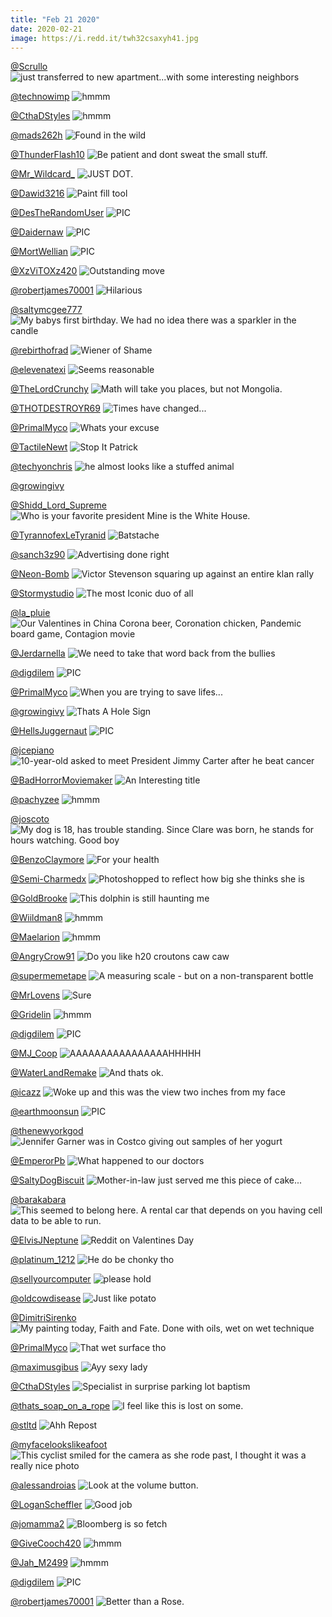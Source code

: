 ```yaml
---
title: "Feb 21 2020"
date: 2020-02-21
image: https://i.redd.it/twh32csaxyh41.jpg
---
```


<a href="https://www.reddit.com/r/funny/comments/f41z39/just_transferred_to_new_apartmentwith_some/">@Scrullo</a>
<img src="https://i.redd.it/xyfiwpltkzg41.jpg" alt="just transferred to new apartment...with some interesting neighbors" title="just transferred to new apartment...with some interesting neighbors" />


<a href="https://www.reddit.com/r/hmmm/comments/f6hk1o/hmmm/">@technowimp</a>
<img src="https://i.redd.it/svvlsx406yh41.jpg" alt="hmmm" title="hmmm" />


<a href="https://www.reddit.com/r/hmmm/comments/f5q4bx/hmmm/">@CthaDStyles</a>
<img src="https://i.redd.it/es0ax1u3znh41.jpg" alt="hmmm" title="hmmm" />


<a href="https://www.reddit.com/r/funnysigns/comments/f58icx/found_in_the_wild/">@mads262h</a>
<img src="https://i.redd.it/dlcxp7w0hhh41.jpg" alt="Found in the wild" title="Found in the wild" />


<a href="https://www.reddit.com/r/AdviceAnimals/comments/f5smqk/be_patient_and_dont_sweat_the_small_stuff/">@ThunderFlash10</a>
<img src="https://i.imgur.com/0kvC3zY.jpg" alt="Be patient and dont sweat the small stuff." title="Be patient and dont sweat the small stuff." />


<a href="https://www.reddit.com/r/CrappyDesign/comments/f5ctv2/just_dot/">@Mr_Wildcard_</a>
<img src="https://i.redd.it/24g9v82kyih41.png" alt="JUST DOT." title="JUST DOT." />


<a href="https://www.reddit.com/r/CrappyDesign/comments/f553vr/paint_fill_tool/">@Dawid3216</a>
<img src="https://i.redd.it/40g8sxo4rfh41.jpg" alt="Paint fill tool" title="Paint fill tool" />


<a href="https://www.reddit.com/r/nocontextpics/comments/f3rs3m/pic/">@DesTheRandomUser</a>
<img src="https://i.redd.it/7gu2a00jzvg41.png" alt="PIC" title="PIC" />


<a href="https://www.reddit.com/r/nocontextpics/comments/f61acu/pic/">@Daidernaw</a>
<img src="https://i.redd.it/52j3ci1arrh41.jpg" alt="PIC" title="PIC" />


<a href="https://www.reddit.com/r/nocontextpics/comments/f4v7qa/pic/">@MortWellian</a>
<img src="https://i.redd.it/tphmy1e52ch41.jpg" alt="PIC" title="PIC" />


<a href="https://www.reddit.com/r/memes/comments/f6r760/outstanding_move/">@XzViTOXz420</a>
<img src="https://i.redd.it/xsk1gtie32i41.jpg" alt="Outstanding move" title="Outstanding move" />


<a href="https://www.reddit.com/r/Funnypics/comments/f58fyv/hilarious/">@robertjames70001</a>
<img src="https://i.redd.it/xigfils1ghh41.jpg" alt="Hilarious" title="Hilarious" />


<a href="https://www.reddit.com/r/pics/comments/f4ffzl/my_babys_first_birthday_we_had_no_idea_there_was/">@saltymcgee777</a>
<img src="https://i.redd.it/ik7xkb5vg5h41.png" alt="My babys first birthday. We had no idea there was a sparkler in the candle" title="My babys first birthday. We had no idea there was a sparkler in the candle" />


<a href="https://www.reddit.com/r/funny/comments/f4v5zp/wiener_of_shame/">@rebirthofrad</a>
<img src="https://i.redd.it/deiupg812ch41.jpg" alt="Wiener of Shame" title="Wiener of Shame" />


<a href="https://www.reddit.com/r/AdviceAnimals/comments/f6kkhp/seems_reasonable/">@elevenatexi</a>
<img src="https://i.redd.it/1rpveugi6zh41.jpg" alt="Seems reasonable" title="Seems reasonable" />


<a href="https://www.reddit.com/r/CrappyDesign/comments/f3sopj/math_will_take_you_places_but_not_mongolia/">@TheLordCrunchy</a>
<img src="https://i.redd.it/whntq5w1dwg41.jpg" alt="Math will take you places, but not Mongolia." title="Math will take you places, but not Mongolia." />


<a href="https://www.reddit.com/r/memes/comments/f6jued/times_have_changed/">@THOTDESTROYR69</a>
<img src="https://i.redd.it/twh32csaxyh41.jpg" alt="Times have changed..." title="Times have changed..." />


<a href="https://www.reddit.com/r/Funnypics/comments/f67cja/whats_your_excuse/">@PrimalMyco</a>
<img src="https://i.redd.it/egc61to23uh41.png" alt="Whats your excuse" title="Whats your excuse" />


<a href="https://www.reddit.com/r/Funnypics/comments/f6flxg/stop_it_patrick/">@TactileNewt</a>
<img src="https://i.redd.it/rqsh46x1jxh41.jpg" alt="Stop It Patrick" title="Stop It Patrick" />


<a href="https://www.reddit.com/r/Eyebleach/comments/f4j74e/he_almost_looks_like_a_stuffed_animal/">@techyonchris</a>
<img src="https://i.redd.it/j7b2fkpgt6h41.jpg" alt="he almost looks like a stuffed animal" title="he almost looks like a stuffed animal" />


<a href="https://www.reddit.com/r/funnysigns/comments/f6cl78/_/">@growingivy</a>
<img src="https://i.redd.it/if6vwpzzjwh41.jpg" alt="" title="" />


<a href="https://www.reddit.com/r/CrappyDesign/comments/f43ph6/who_is_your_favorite_president_mine_is_the_white/">@Shidd_Lord_Supreme</a>
<img src="https://i.redd.it/rifqotwla0h41.jpg" alt="Who is your favorite president Mine is the White House." title="Who is your favorite president Mine is the White House." />


<a href="https://www.reddit.com/r/funnysigns/comments/f5rbz1/batstache/">@TyrannofexLeTyranid</a>
<img src="https://i.redd.it/cyn9t54wioh41.jpg" alt="Batstache" title="Batstache" />


<a href="https://www.reddit.com/r/memes/comments/f3kz47/advertising_done_right/">@sanch3z90</a>
<img src="https://i.imgur.com/aRLBE5B.jpg" alt="Advertising done right" title="Advertising done right" />


<a href="https://www.reddit.com/r/pics/comments/f425ov/victor_stevenson_squaring_up_against_an_entire/">@Neon-Bomb</a>
<img src="https://i.redd.it/rxzewnl3nzg41.jpg" alt="Victor Stevenson squaring up against an entire klan rally" title="Victor Stevenson squaring up against an entire klan rally" />


<a href="https://www.reddit.com/r/memes/comments/f4qq72/the_most_iconic_duo_of_all/">@Stormystudio</a>
<img src="https://i.redd.it/qhvilrqwgah41.png" alt="The most Iconic duo of all" title="The most Iconic duo of all" />


<a href="https://www.reddit.com/r/pics/comments/f3umxa/our_valentines_in_china_corona_beer_coronation/">@la_pluie</a>
<img src="https://i.redd.it/erd1texc2xg41.jpg" alt="Our Valentines in China Corona beer, Coronation chicken, Pandemic board game, Contagion movie" title="Our Valentines in China Corona beer, Coronation chicken, Pandemic board game, Contagion movie" />


<a href="https://www.reddit.com/r/AdviceAnimals/comments/f5bt3c/we_need_to_take_that_word_back_from_the_bullies/">@Jerdarnella</a>
<img src="https://i.redd.it/d0j4skm4nih41.png" alt="We need to take that word back from the bullies" title="We need to take that word back from the bullies" />


<a href="https://www.reddit.com/r/nocontextpics/comments/f4sp21/pic/">@digdilem</a>
<img src="https://i.redd.it/aewwfbek8bh41.jpg" alt="PIC" title="PIC" />


<a href="https://www.reddit.com/r/Funnypics/comments/f5s6kq/when_you_are_trying_to_save_lifes/">@PrimalMyco</a>
<img src="https://i.redd.it/hvrwc8wquoh41.png" alt="When you are trying to save lifes..." title="When you are trying to save lifes..." />


<a href="https://www.reddit.com/r/funnysigns/comments/f4q8gr/thats_a_hole_sign/">@growingivy</a>
<img src="https://i.redd.it/i5z4oujf8ah41.jpg" alt="Thats A Hole Sign" title="Thats A Hole Sign" />


<a href="https://www.reddit.com/r/nocontextpics/comments/f58chv/pic/">@HellsJuggernaut</a>
<img src="https://i.redd.it/kicunjhjehh41.jpg" alt="PIC" title="PIC" />


<a href="https://www.reddit.com/r/pics/comments/f6lhgo/10yearold_asked_to_meet_president_jimmy_carter/">@jcepiano</a>
<img src="https://i.redd.it/n75d4or9izh41.jpg" alt="10-year-old asked to meet President Jimmy Carter after he beat cancer" title="10-year-old asked to meet President Jimmy Carter after he beat cancer" />


<a href="https://www.reddit.com/r/Funnypics/comments/f4y756/an_interesting_title/">@BadHorrorMoviemaker</a>
<img src="https://i.redd.it/1g4d2ztl0dh41.jpg" alt="An Interesting title" title="An Interesting title" />


<a href="https://www.reddit.com/r/hmmm/comments/f67l5s/hmmm/">@pachyzee</a>
<img src="https://i.redd.it/4wyb61bk7uh41.jpg" alt="hmmm" title="hmmm" />


<a href="https://www.reddit.com/r/pics/comments/f5h3jq/my_dog_is_18_has_trouble_standing_since_clare_was/">@joscoto</a>
<img src="https://i.redd.it/9j0x6rc6akh41.jpg" alt="My dog is 18, has trouble standing. Since Clare was born, he stands for hours watching. Good boy" title="My dog is 18, has trouble standing. Since Clare was born, he stands for hours watching. Good boy" />


<a href="https://www.reddit.com/r/AdviceAnimals/comments/f6diwe/for_your_health/">@BenzoClaymore</a>
<img src="https://i.redd.it/80h1ykc4vwh41.jpg" alt="For your health" title="For your health" />


<a href="https://www.reddit.com/r/funny/comments/f4a4ep/photoshopped_to_reflect_how_big_she_thinks_she_is/">@Semi-Charmedx</a>
<img src="https://i.redd.it/ykya2apwl3h41.jpg" alt="Photoshopped to reflect how big she thinks she is" title="Photoshopped to reflect how big she thinks she is" />


<a href="https://www.reddit.com/r/CrappyDesign/comments/f3bbbr/this_dolphin_is_still_haunting_me/">@GoldBrooke</a>
<img src="https://i.redd.it/xvqf8zcpipg41.jpg" alt="This dolphin is still haunting me" title="This dolphin is still haunting me" />


<a href="https://www.reddit.com/r/hmmm/comments/f5fl15/hmmm/">@Wiildman8</a>
<img src="https://i.redd.it/om1yge75tjh41.jpg" alt="hmmm" title="hmmm" />


<a href="https://www.reddit.com/r/hmmm/comments/f55zk0/hmmm/">@Maelarion</a>
<img src="https://i.imgur.com/0oeJ85y.jpg" alt="hmmm" title="hmmm" />


<a href="https://www.reddit.com/r/funnysigns/comments/f3nudy/do_you_like_h20_croutons_caw_caw/">@AngryCrow91</a>
<img src="https://i.redd.it/fgowm2j0xtg41.jpg" alt="Do you like h20 croutons caw caw" title="Do you like h20 croutons caw caw" />


<a href="https://www.reddit.com/r/CrappyDesign/comments/f4ucmi/a_measuring_scale_but_on_a_nontransparent_bottle/">@supermemetape</a>
<img src="https://i.redd.it/bh7o0t4isbh41.jpg" alt="A measuring scale - but on a non-transparent bottle" title="A measuring scale - but on a non-transparent bottle" />


<a href="https://www.reddit.com/r/funny/comments/f57q0s/sure/">@MrLovens</a>
<img src="https://i.redd.it/kvsyw5h14hh41.png" alt="Sure" title="Sure" />


<a href="https://www.reddit.com/r/hmmm/comments/f46xn7/hmmm/">@Gridelin</a>
<img src="https://i.imgur.com/EeGwBfu.jpg" alt="hmmm" title="hmmm" />


<a href="https://www.reddit.com/r/nocontextpics/comments/f4lbu1/pic/">@digdilem</a>
<img src="https://i.redd.it/wnq1sp34o7h41.jpg" alt="PIC" title="PIC" />


<a href="https://www.reddit.com/r/funnysigns/comments/f64apa/aaaaaaaaaaaaaaaahhhhh/">@MJ_Coop</a>
<img src="https://i.redd.it/sl9zr7fnssh41.jpg" alt="AAAAAAAAAAAAAAAAHHHHH" title="AAAAAAAAAAAAAAAAHHHHH" />


<a href="https://www.reddit.com/r/AdviceAnimals/comments/f63wst/and_thats_ok/">@WaterLandRemake</a>
<img src="https://i.redd.it/r2sjpjrnnsh41.jpg" alt="And thats ok." title="And thats ok." />


<a href="https://www.reddit.com/r/Eyebleach/comments/f5k5u1/woke_up_and_this_was_the_view_two_inches_from_my/">@icazz</a>
<img src="https://i.redd.it/zosko8u5clh41.jpg" alt="Woke up and this was the view two inches from my face" title="Woke up and this was the view two inches from my face" />


<a href="https://www.reddit.com/r/nocontextpics/comments/f498gi/pic/">@earthmoonsun</a>
<img src="https://i.redd.it/oji8kvhv73h41.jpg" alt="PIC" title="PIC" />


<a href="https://www.reddit.com/r/pics/comments/f5az00/jennifer_garner_was_in_costco_giving_out_samples/">@thenewyorkgod</a>
<img src="https://i.redd.it/sr496m8a1si21.jpg" alt="Jennifer Garner was in Costco giving out samples of her yogurt" title="Jennifer Garner was in Costco giving out samples of her yogurt" />


<a href="https://www.reddit.com/r/memes/comments/f6ag2d/what_happened_to_our_doctors/">@EmperorPb</a>
<img src="https://i.redd.it/oo59j63fsvh41.jpg" alt="What happened to our doctors" title="What happened to our doctors" />


<a href="https://www.reddit.com/r/funny/comments/f4zfil/motherinlaw_just_served_me_this_piece_of_cake/">@SaltyDogBiscuit</a>
<img src="https://i.redd.it/qt8ahh0jgdh41.jpg" alt="Mother-in-law just served me this piece of cake..." title="Mother-in-law just served me this piece of cake..." />


<a href="https://www.reddit.com/r/CrappyDesign/comments/f5nue4/this_seemed_to_belong_here_a_rental_car_that/">@barakabara</a>
<img src="https://i.redd.it/s4ghi11wsmh41.jpg" alt="This seemed to belong here. A rental car that depends on you having cell data to be able to run." title="This seemed to belong here. A rental car that depends on you having cell data to be able to run." />


<a href="https://www.reddit.com/r/AdviceAnimals/comments/f3s8v2/reddit_on_valentines_day/">@ElvisJNeptune</a>
<img src="https://i.imgur.com/HBmP3o6.jpg" alt="Reddit on Valentines Day" title="Reddit on Valentines Day" />


<a href="https://www.reddit.com/r/memes/comments/f5rhkc/he_do_be_chonky_tho/">@platinum_1212</a>
<img src="https://i.imgur.com/3fNdQFR.jpg" alt="He do be chonky tho" title="He do be chonky tho" />


<a href="https://www.reddit.com/r/funny/comments/f5sobu/please_hold/">@sellyourcomputer</a>
<img src="https://i.redd.it/zdr8dj951ph41.png" alt="please hold" title="please hold" />


<a href="https://www.reddit.com/r/funnysigns/comments/f4apls/just_like_potato/">@oldcowdisease</a>
<img src="https://i.redd.it/rihw3ib6u3h41.jpg" alt="Just like potato" title="Just like potato" />


<a href="https://www.reddit.com/r/pics/comments/f50itn/my_painting_today_faith_and_fate_done_with_oils/">@DimitriSirenko</a>
<img src="https://i.redd.it/vwmfexrlvdh41.jpg" alt="My painting today, Faith and Fate. Done with oils, wet on wet technique" title="My painting today, Faith and Fate. Done with oils, wet on wet technique" />


<a href="https://www.reddit.com/r/Funnypics/comments/f57y9o/that_wet_surface_tho/">@PrimalMyco</a>
<img src="https://i.redd.it/t1czond08hh41.png" alt="That wet surface tho" title="That wet surface tho" />


<a href="https://www.reddit.com/r/memes/comments/f49x1x/ayy_sexy_lady/">@maximusgibus</a>
<img src="https://i.redd.it/g2pfd7wvi3h41.jpg" alt="Ayy sexy lady" title="Ayy sexy lady" />


<a href="https://www.reddit.com/r/funnysigns/comments/f6o1fh/specialist_in_surprise_parking_lot_baptism/">@CthaDStyles</a>
<img src="https://i.redd.it/xbfgwozlh0i41.jpg" alt="Specialist in surprise parking lot baptism" title="Specialist in surprise parking lot baptism" />


<a href="https://www.reddit.com/r/AdviceAnimals/comments/f6tthk/i_feel_like_this_is_lost_on_some/">@thats_soap_on_a_rope</a>
<img src="https://i.redd.it/da8n46ts93i41.jpg" alt="I feel like this is lost on some." title="I feel like this is lost on some." />


<a href="https://www.reddit.com/r/Funnypics/comments/f4a6j2/ahh_repost/">@stltd</a>
<img src="https://i.redd.it/h8cbvw7rm3h41.png" alt="Ahh Repost" title="Ahh Repost" />


<a href="https://www.reddit.com/r/pics/comments/f5qo9w/this_cyclist_smiled_for_the_camera_as_she_rode/">@myfacelookslikeafoot</a>
<img src="https://i.redd.it/syhb9gwi8oh41.jpg" alt="This cyclist smiled for the camera as she rode past, I thought it was a really nice photo" title="This cyclist smiled for the camera as she rode past, I thought it was a really nice photo" />


<a href="https://www.reddit.com/r/CrappyDesign/comments/f616io/look_at_the_volume_button/">@alessandroias</a>
<img src="https://i.redd.it/3j8eo620qrh41.jpg" alt="Look at the volume button." title="Look at the volume button." />


<a href="https://www.reddit.com/r/memes/comments/f465r2/good_job/">@LoganScheffler</a>
<img src="https://i.redd.it/0vt3as73h1h41.jpg" alt="Good job" title="Good job" />


<a href="https://www.reddit.com/r/AdviceAnimals/comments/f49ed7/bloomberg_is_so_fetch/">@jomamma2</a>
<img src="https://i.imgur.com/HhBVEd5.jpg" alt="Bloomberg is so fetch" title="Bloomberg is so fetch" />


<a href="https://www.reddit.com/r/hmmm/comments/f6rl77/hmmm/">@GiveCooch420</a>
<img src="https://i.redd.it/3an8ppata2i41.jpg" alt="hmmm" title="hmmm" />


<a href="https://www.reddit.com/r/hmmm/comments/f4x5wm/hmmm/">@Jah_M2499</a>
<img src="https://i.redd.it/pqnbvrc8och41.jpg" alt="hmmm" title="hmmm" />


<a href="https://www.reddit.com/r/nocontextpics/comments/f5oi9t/pic/">@digdilem</a>
<img src="https://i.redd.it/swgrjj0r4nh41.jpg" alt="PIC" title="PIC" />


<a href="https://www.reddit.com/r/Funnypics/comments/f3qq28/better_than_a_rose/">@robertjames70001</a>
<img src="https://i.redd.it/y5var7rwgvg41.jpg" alt="Better than a Rose." title="Better than a Rose." />



